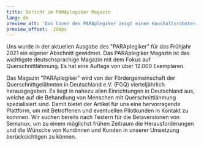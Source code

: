 ```yaml
---
title: Bericht im PARAplegiker Magazin
lang: de
preview_alt: 'Das Cover des PARAplegiker zeigt einen Haushaltsroboter.'
preview_offset: -200px
---
```


Uns wurde in der aktuellen Ausgabe des "PARAplegiker" für das Frühjahr 2021 ein eigener Abschnitt gewidmet. Das PARAplegiker Magazin ist das wichtigste deutschsprachige Magazin mit dem Fokus auf Querschnittlähmung. Es hat eine Auflage von über 12.000 Exemplaren.

Das Magazin "PARAplegiker" wird von der Fördergemeinschaft der Querschnittgelähmten in Deutschland e.V. (FGQ) vierteljährlich herausgegeben. Es liegt in nahezu allen Einrichtungen in Deutschland aus, welche auf die Behandlung von Menschen mit Querschnittlähmung spezialisiert sind. Damit bietet der Artikel für uns eine hervorragende Plattform, um mit Betroffenen und eventuellen Pilotkunden in Kontakt zu kommen. Wir suchen bereits nach Testern für die Betaversionen von Semanux, um zu einem möglichst frühen Zeitraum die Herausforderungen und die Wünsche von Kundinnen und Kunden in unserer Umsetzung berücksichtigen zu können.
